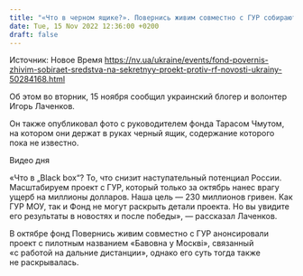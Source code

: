 ```yaml
---
title: "«Что в черном ящике?». Повернись живим совместно с ГУР собирают средства на секретный проект против РФ"
date: Tue, 15 Nov 2022 12:36:00 +0200
draft: false
---
```

Источник: Новое Время https://nv.ua/ukraine/events/fond-povernis-zhivim-sobiraet-sredstva-na-sekretnyy-proekt-protiv-rf-novosti-ukrainy-50284168.html


Об этом во вторник, 15 ноября сообщил украинский блогер и волонтер Игорь Лаченков.

Он также опубликовал фото с руководителем фонда Тарасом Чмутом, на котором они держат в руках черный ящик, содержание которого пока не известно.

 Видео дня   

«Что в „Black box“? То, что снизит наступательный потенциал России. Масштабируем проект с ГУР, который только за октябрь нанес врагу ущерб на миллионы долларов. Наша цель — 230 миллионов гривен. Как ГУР МОУ, так и Фонд не могут раскрыть детали проекта. Но вы увидите его результаты в новостях и после победы», — рассказал Лаченков.

В октябре фонд Повернись живим совместно с ГУР анонсировали проект с пилотным названием «Бавовна у Москві», связанный «с работой на дальние дистанции», однако его суть тогда также не раскрывалась.
